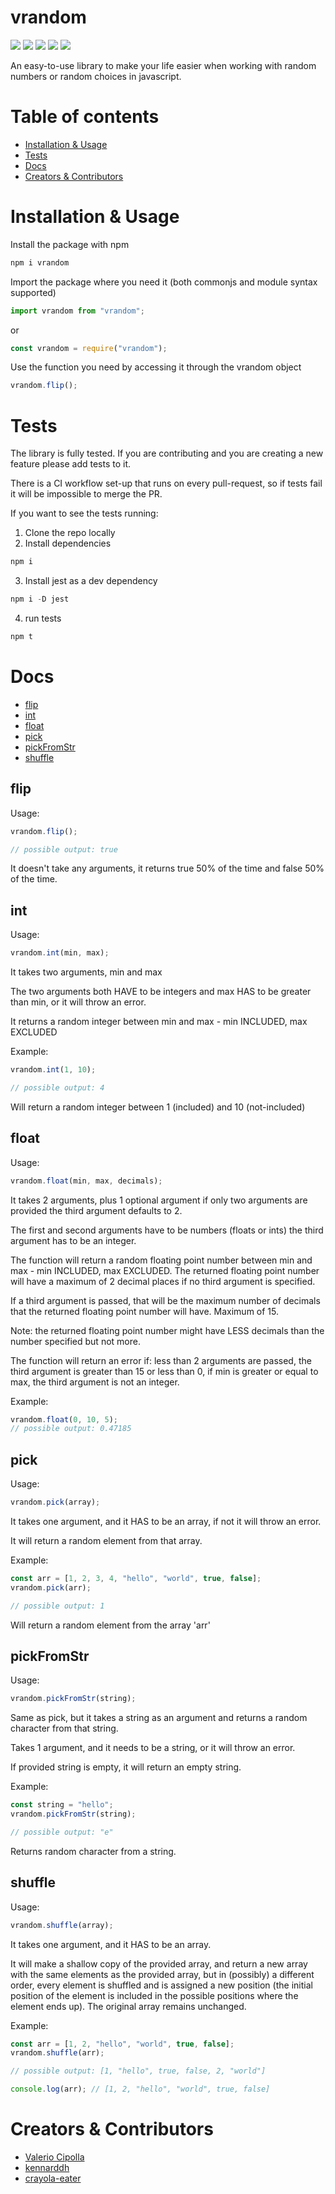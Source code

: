 # vrandom

![](https://img.shields.io/github/issues/ValerioCipolla/vrandom?style=flat-square)
![](https://img.shields.io/github/forks/ValerioCipolla/vrandom?style=flat-square)
![](https://img.shields.io/github/stars/ValerioCipolla/vrandom?style=flat-square)
![](https://img.shields.io/github/license/ValerioCipolla/vrandom?style=flat-square)
![](https://img.shields.io/badge/test--coverage-100%25-brightgreen?style=flat-square)

An easy-to-use library to make your life easier when working with random numbers or random choices in javascript.

# Table of contents

- [Installation & Usage](#installation--usage)
- [Tests](#tests)
- [Docs](#docs)
- [Creators & Contributors](#creators--contributors)

# Installation & Usage

Install the package with npm

```js
npm i vrandom
```

Import the package where you need it (both commonjs and module syntax supported)

```js
import vrandom from "vrandom";
```

or

```js
const vrandom = require("vrandom");
```

Use the function you need by accessing it through the vrandom object

```js
vrandom.flip();
```

# Tests

The library is fully tested. If you are contributing and you are creating a new feature please add tests to it.

There is a CI workflow set-up that runs on every pull-request, so if tests fail it will be impossible to merge the PR.

If you want to see the tests running:

1. Clone the repo locally
2. Install dependencies

```js
npm i
```

3. Install jest as a dev dependency

```js
npm i -D jest
```

4. run tests

```js
npm t
```

# Docs

- [flip](#flip)
- [int](#int)
- [float](#float)
- [pick](#pick)
- [pickFromStr](#pickfromstr)
- [shuffle](#shuffle)

## flip

Usage:

```js
vrandom.flip();

// possible output: true
```

It doesn't take any arguments, it returns true 50% of the time and false 50% of the time.

## int

Usage:

```js
vrandom.int(min, max);
```

It takes two arguments, min and max

The two arguments both HAVE to be integers and max HAS to be greater than min, or it will throw an error.

It returns a random integer between min and max - min INCLUDED, max EXCLUDED

Example:

```js
vrandom.int(1, 10);

// possible output: 4
```

Will return a random integer between 1 (included) and 10 (not-included)

## float

Usage:

```js
vrandom.float(min, max, decimals);
```

It takes 2 arguments, plus 1 optional argument if only two arguments are provided the third argument defaults to 2.

The first and second arguments have to be numbers (floats or ints) the third argument has to be an integer.

The function will return a random floating point number between min and max - min INCLUDED, max EXCLUDED. The returned floating point number will have a maximum of 2 decimal places if no third argument is specified.

If a third argument is passed, that will be the maximum number of decimals that the returned floating point number will have. Maximum of 15.

Note: the returned floating point number might have LESS decimals than the number specified but not more.

The function will return an error if: less than 2 arguments are passed, the third argument is greater than 15 or less than 0, if min is greater or equal to max, the third argument is not an integer.

Example:

```js
vrandom.float(0, 10, 5);
// possible output: 0.47185
```

## pick

Usage:

```js
vrandom.pick(array);
```

It takes one argument, and it HAS to be an array, if not it will throw an error.

It will return a random element from that array.

Example:

```js
const arr = [1, 2, 3, 4, "hello", "world", true, false];
vrandom.pick(arr);

// possible output: 1
```

Will return a random element from the array 'arr'

## pickFromStr

Usage:

```js
vrandom.pickFromStr(string);
```

Same as pick, but it takes a string as an argument and returns a random character from that string.

Takes 1 argument, and it needs to be a string, or it will throw an error.

If provided string is empty, it will return an empty string.

Example:

```js
const string = "hello";
vrandom.pickFromStr(string);

// possible output: "e"
```

Returns random character from a string.

## shuffle

Usage:

```js
vrandom.shuffle(array);
```

It takes one argument, and it HAS to be an array.

It will make a shallow copy of the provided array, and return a new array with the same elements as the provided array, but in (possibly) a different order, every element is shuffled and is assigned a new position (the initial position of the element is included in the possible positions where the element ends up). The original array remains unchanged.

Example:

```js
const arr = [1, 2, "hello", "world", true, false];
vrandom.shuffle(arr);

// possible output: [1, "hello", true, false, 2, "world"]

console.log(arr); // [1, 2, "hello", "world", true, false]
```

# Creators & Contributors

- [Valerio Cipolla](https://github.com/ValerioCipolla/)
- [kennarddh](https://github.com/kennarddh)
- [crayola-eater](https://github.com/crayola-eater)
